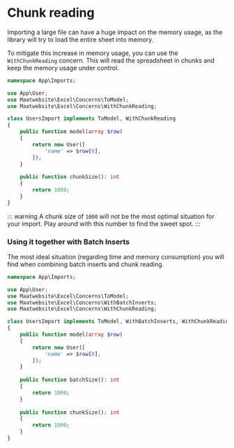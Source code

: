 # Chunk reading

Importing a large file can have a huge impact on the memory usage, as the library will try to load the entire sheet into memory.

To mitigate this increase in memory usage, you can use the `WithChunkReading` concern. This will read the spreadsheet in chunks and keep the memory usage under control.

```php
namespace App\Imports;

use App\User;
use Maatwebsite\Excel\Concerns\ToModel;
use Maatwebsite\Excel\Concerns\WithChunkReading;

class UsersImport implements ToModel, WithChunkReading
{
    public function model(array $row)
    {
        return new User([
            'name' => $row[0],
        ]);
    }
    
    public function chunkSize(): int
    {
        return 1000;
    }
}
```

::: warning
A chunk size of `1000` will not be the most optimal situation for your import. Play around with this number to find the sweet spot.
:::

### Using it together with Batch Inserts

The most ideal situation (regarding time and memory consumption) you will find when combining batch inserts and chunk reading.

```php
namespace App\Imports;

use App\User;
use Maatwebsite\Excel\Concerns\ToModel;
use Maatwebsite\Excel\Concerns\WithBatchInserts;
use Maatwebsite\Excel\Concerns\WithChunkReading;

class UsersImport implements ToModel, WithBatchInserts, WithChunkReading
{
    public function model(array $row)
    {
        return new User([
            'name' => $row[0],
        ]);
    }
    
    public function batchSize(): int
    {
        return 1000;
    }
    
    public function chunkSize(): int
    {
        return 1000;
    }
}
```
